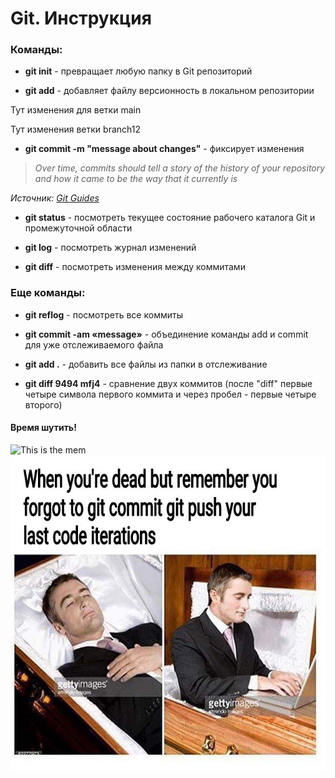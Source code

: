 # Git. Инструкция

### Команды:

* **git init** - превращает любую папку в Git репозиторий

* **git add** - добавляет файлу версионность в локальном репозитории

Тут изменения для ветки main 

Тут изменения ветки branch12

* **git commit -m "message about changes"** - фиксирует изменения
>*Over time, commits should tell a story of the history of your repository and how it came to be the way that it currently is*

*Источник: [Git Guides](https://github.com/git-guides)*

* **git status** - посмотреть текущее состояние рабочего каталога Git и промежуточной области

* **git log** - посмотреть журнал изменений

* **git diff** - посмотреть изменения между коммитами

### Еще команды:

* **git reflog** - посмотреть все коммиты

* **git commit -am «message»** - объединение команды add и commit для уже отслеживаемого файла

* **git add .** - добавить все файлы из папки в отслеживание

* **git diff 9494 mfj4** - сравнение двух коммитов (после "diff" первые четыре символа первого коммита и через пробел - первые четыре второго)

####  Время шутить!

![This is the mem](https://cs8.pikabu.ru/post_img/2018/02/16/7/1518781717140773572.jpg)
![This is the mem2](img/mem2.jpeg)
